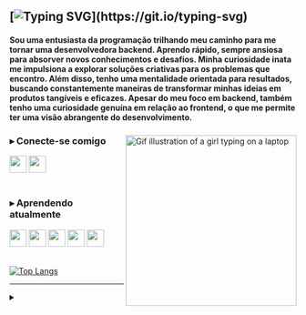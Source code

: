 ## [![Typing SVG](https://readme-typing-svg.demolab.com?font=NTR&size=43&pause=1000&color=778DA9&vCenter=true&width=435&lines=Oi!+Andreza+aqui.)](https://git.io/typing-svg)

#### Sou uma entusiasta da programação trilhando meu caminho para me tornar uma desenvolvedora backend. Aprendo rápido, sempre ansiosa para absorver novos conhecimentos e desafios. Minha curiosidade inata me impulsiona a explorar soluções criativas para os problemas que encontro. Além disso, tenho uma mentalidade orientada para resultados, buscando constantemente maneiras de transformar minhas ideias em produtos tangíveis e eficazes. Apesar do meu foco em backend, também tenho uma curiosidade genuína em relação ao frontend, o que me permite ter uma visão abrangente do desenvolvimento.

<div>

<img src="https://i.giphy.com/media/jz7nZTW5oEBZAAZ4ge/giphy.webp" align="right" width="300px" alt="Gif illustration of a girl typing on a laptop" />

### ▸ Conecte-se comigo
<div class"socials">
  <a href="https://www.linkedin.com/in/andreza-lima/" target="_blank">
    <img height="30em" src="https://img.shields.io/badge/LinkedIn-415A77?style=for-the-badge&logo=linkedin&logoColor=f2f2f2"/></a>
  <a href="mailto:andrezalima.co@gmail.com" target="_blank">
    <img height="30em" src="https://img.shields.io/badge/Email-415A77?style=for-the-badge&logo=gmail&logoColor=f2f2f2"/></a>
</div>
<br>

<!--
## ▸ Habilidades

<div class="habilidades">
  <img height="30em" src="https://img.shields.io/badge/HTML-778DA9?style=for-the-badge&logo=html5&logoColor=E0E1DD">
  <img height="30em" src="https://img.shields.io/badge/CSS-778DA9?style=for-the-badge&logo=css3&logoColor=E0E1DD">
  <img height="30em" src="https://img.shields.io/badge/JavaScript-778DA9?style=for-the-badge&logo=javascript&logoColor=E0E1DD">
  <img height="30em" src="https://img.shields.io/badge/Git-778DA9?style=for-the-badge&logo=git&logoColor=E0E1DD">
</div> -->

### ▸ Aprendendo atualmente

<div class="aprendendo">
  <img height="30em" src="https://img.shields.io/badge/JAVA-15616d?style=for-the-badge&logo=openjdk&logoColor=E0E1DD">
  <img height="30em" src="https://img.shields.io/badge/Spring-15616d?style=for-the-badge&logo=spring&logoColor=E0E1DD">
  <img height="30em" src="https://img.shields.io/badge/MySQL-15616d?style=for-the-badge&logo=mysql&logoColor=E0E1DD">
  <img height="30em" src="https://img.shields.io/badge/Angular-15616d?style=for-the-badge&logo=angular&logoColor=E0E1DD">
  <img height="30em" src="https://img.shields.io/badge/AWS-15616d?style=for-the-badge&logo=amazon-web-services&logoColor=E0E1DD">
</div>
<br>
</div>

[![Top Langs](https://github-readme-stats.vercel.app/api/top-langs/?username=arodlima&layout=compact&bg_color=00000000&title_color=abf285&text_color=bfbfbf&hide_border=true&card_width=500px&card_height=400px)](https://github.com/anuraghazra/github-readme-stats)

---

<details>
  <summary></summary>
 
  - Badges by <a href="https://shields.io/">shields.io</a><br>
  - GitHub Stats by <a href="https://github.com/anuraghazra/github-readme-stats">anuraghazra</a>
  - <a href="https://giphy.com/stickers/work-working-wfh-jz7nZTW5oEBZAAZ4ge?utm_source=media-link&utm_medium=landing&utm_campaign=Media+Links&utm_term=">Gif</a> by <a href="https://www.instagram.com/maddycha">maddy cha</a>
</details>
